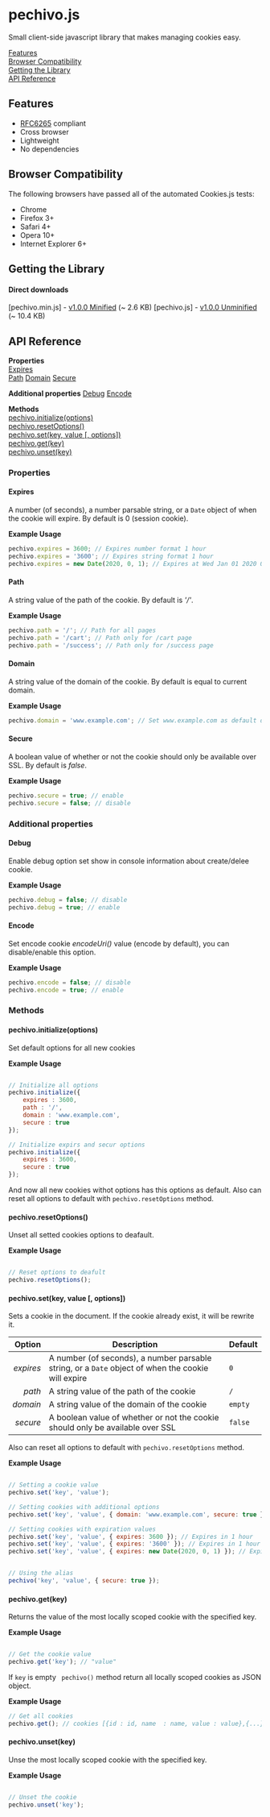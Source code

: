 # pechivo.js

Small client-side javascript library that makes managing cookies easy.

[Features](#features)  
[Browser Compatibility](#browser-compatibility)  
[Getting the Library](#getting-the-library)  
[API Reference](#api-reference)

## Features
- [RFC6265](http://www.rfc-editor.org/rfc/rfc6265.txt) compliant
- Cross browser
- Lightweight
- No dependencies

## Browser Compatibility
The following browsers have passed all of the automated Cookies.js tests:
- Chrome
- Firefox 3+
- Safari 4+
- Opera 10+
- Internet Explorer 6+

## Getting the Library
#### Direct downloads
[pechivo.min.js] - [v1.0.0 Minified](https://raw.githubusercontent.com/evgv/pechivo/master/src/build/pechivo.min.js) (~ 2.6 KB)
[pechivo.js] - [v1.0.0 Unminified](https://raw.githubusercontent.com/evgv/pechivo/master/src/build/pechivo.js) (~ 10.4 KB)


## API Reference

**Properties**  
[Expires](#expires)  
[Path](#path)
[Domain](#domain)
[Secure](#secure)

**Additional properties**
[Debug](#debyg)
[Encode](#encode)

**Methods**  
[pechivo.initialize(options)](#pechivo-initialize)  
[pechivo.resetOptions()](#pechivo-resetoptions)  
[pechivo.set(key, value [, options])](#pechivo-set)  
[pechivo.get(key)](#pechivo-get)  
[pechivo.unset(key)](#pechivo-unset)

### Properties

#### Expires
A number (of seconds), a number parsable string, or a `Date` object of when the cookie will expire. By default is 0 (session cookie).

**Example Usage**
```javascript
pechivo.expires = 3600; // Expires number format 1 hour
pechivo.expires = '3600'; // Expires string format 1 hour
pechivo.expires = new Date(2020, 0, 1); // Expires at Wed Jan 01 2020 00:00:00 GMT+0200
```

#### Path
A string value of the path of the cookie. By default is _'/'_.

**Example Usage**
```javascript
pechivo.path = '/'; // Path for all pages
pechivo.path = '/cart'; // Path only for /cart page
pechivo.path = '/success'; // Path only for /success page
```

#### Domain
A string value of the domain of the cookie. By default is equal to current domain. 

**Example Usage**
```javascript
pechivo.domain = 'www.example.com'; // Set www.example.com as default domain
```
#### Secure
A boolean value of whether or not the cookie should only be available over SSL. By default is _false_.

**Example Usage**
```javascript
pechivo.secure = true; // enable
pechivo.secure = false; // disable
```
### Additional properties

#### Debug
Enable debug option set show in console information about create/delee cookie.

**Example Usage**
```javascript
pechivo.debug = false; // disable
pechivo.debug = true; // enable
```
#### Encode
Set encode cookie _encodeUri()_ value (encode by default), you can disable/enable this option.

**Example Usage**
```javascript
pechivo.encode = false; // disable
pechivo.encode = true; // enable
```

### Methods

#### pechivo.initialize(options)

Set default options for all new cookies

**Example Usage**
```javascript

// Initialize all options 
pechivo.initialize({
    expires : 3600, 
    path : '/', 
    domain : 'www.example.com',
    secure : true
});

// Initialize expirs and secur options
pechivo.initialize({
    expires : 3600, 
    secure : true
});

``` 
And now all new cookies withot options has this options as default.
Also can reset all options to default with `pechivo.resetOptions` method.

#### pechivo.resetOptions()

Unset all setted cookies options to deafault.

**Example Usage**
```javascript

// Reset options to deafult 
pechivo.resetOptions();

``` 

#### pechivo.set(key, value [, options])

Sets a cookie in the document. If the cookie already exist, it will be rewrite it.

| Option    | Description                                                                                        | Default     |
| --------: | -------------------------------------------------------------------------------------------------- | ----------- |
| *expires* | A number (of seconds), a number parsable string, or a `Date` object of when the cookie will expire | `0`         |
| *path*    | A string value of the path of the cookie                                                           | `/`         |
| *domain*  | A string value of the domain of the cookie                                                         | `empty`     |
| *secure*  | A boolean value of whether or not the cookie should only be available over SSL                     | `false`     |

Also can reset all options to default with `pechivo.resetOptions` method.

**Example Usage**
```javascript

// Setting a cookie value
pechivo.set('key', 'value');

// Setting cookies with additional options
pechivo.set('key', 'value', { domain: 'www.example.com', secure: true });

// Setting cookies with expiration values
pechivo.set('key', 'value', { expires: 3600 }); // Expires in 1 hour
pechivo.set('key', 'value', { expires: '3600' }); // Expires in 1 hour
pechivo.set('key', 'value', { expires: new Date(2020, 0, 1) }); // Expires at Wed Jan 01 2020 00:00:00 GMT+0200


// Using the alias
pechivo('key', 'value', { secure: true });
```

#### pechivo.get(key)

Returns the value of the most locally scoped cookie with the specified key.

**Example Usage**
```javascript

// Get the cookie value
pechivo.get('key'); // "value"
```

If `key` is empty ` pechivo()` method return all locally scoped cookies as JSON object.

**Example Usage**
```javascript
// Get all cookies
pechivo.get(); // cookies [{id : id, name  : name, value : value},{...}]
```  
    
#### pechivo.unset(key)

Unse the most locally scoped cookie with the specified key.

**Example Usage**
```javascript

// Unset the cookie 
pechivo.unset('key');
``` 
    